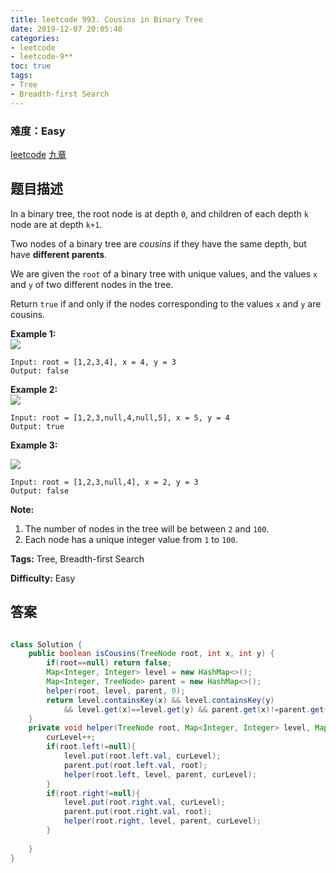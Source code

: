 ```yaml
---
title: leetcode 993. Cousins in Binary Tree
date: 2019-12-07 20:05:40
categories:
- leetcode
- leetcode-9**
toc: true
tags:
- Tree
- Breadth-first Search
---
```

### 难度：Easy

<a href="https://leetcode.com/problems/cousins-in-binary-tree/">leetcode</a>
<a href="https://www.jiuzhang.com/solution/cousins-in-binary-tree/">九章</a>
## 题目描述
In a binary tree, the root node is at depth `0`, and children of each depth
`k` node are at depth `k+1`.

Two nodes of a binary tree are _cousins_ if they have the same depth, but have
**different parents**.

We are given the `root` of a binary tree with unique values, and the values
`x` and `y` of two different nodes in the tree.

Return `true` if and only if the nodes corresponding to the values `x` and `y`
are cousins.



**Example 1:  
![](https://assets.leetcode.com/uploads/2019/02/12/q1248-01.png)**
        
    Input: root = [1,2,3,4], x = 4, y = 3
    Output: false
    

**Example 2:  
![](https://assets.leetcode.com/uploads/2019/02/12/q1248-02.png)**
        
    Input: root = [1,2,3,null,4,null,5], x = 5, y = 4
    Output: true
    

**Example 3:**

**![](https://assets.leetcode.com/uploads/2019/02/13/q1248-03.png)**
        
    Input: root = [1,2,3,null,4], x = 2, y = 3
    Output: false



**Note:**

  1. The number of nodes in the tree will be between `2` and `100`.
  2. Each node has a unique integer value from `1` to `100`.




**Tags:** Tree, Breadth-first Search

**Difficulty:** Easy
## 答案
<!--more-->
```java

class Solution {
    public boolean isCousins(TreeNode root, int x, int y) {
        if(root==null) return false;
        Map<Integer, Integer> level = new HashMap<>();
        Map<Integer, TreeNode> parent = new HashMap<>();
        helper(root, level, parent, 0);
        return level.containsKey(x) && level.containsKey(y) 
            && level.get(x)==level.get(y) && parent.get(x)!=parent.get(y);
    }
    private void helper(TreeNode root, Map<Integer, Integer> level, Map<Integer, TreeNode> parent, int curLevel){
        curLevel++;
        if(root.left!=null){
            level.put(root.left.val, curLevel);
            parent.put(root.left.val, root);
            helper(root.left, level, parent, curLevel);
        }
        if(root.right!=null){
            level.put(root.right.val, curLevel);
            parent.put(root.right.val, root);
            helper(root.right, level, parent, curLevel);
        }
        
    }
}
```
